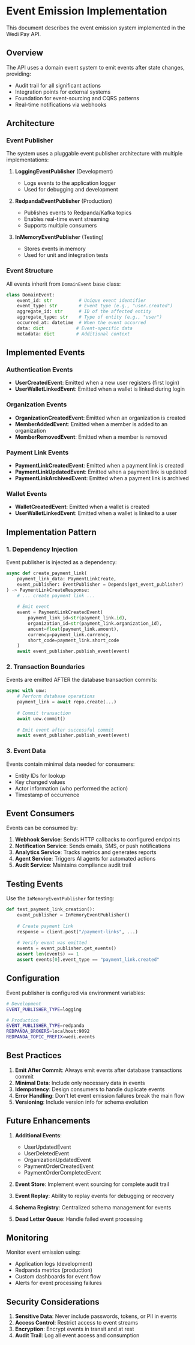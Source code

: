 # Event Emission Implementation

This document describes the event emission system implemented in the Wedi Pay API.

## Overview

The API uses a domain event system to emit events after state changes, providing:
- Audit trail for all significant actions
- Integration points for external systems
- Foundation for event-sourcing and CQRS patterns
- Real-time notifications via webhooks

## Architecture

### Event Publisher

The system uses a pluggable event publisher architecture with multiple implementations:

1. **LoggingEventPublisher** (Development)
   - Logs events to the application logger
   - Used for debugging and development

2. **RedpandaEventPublisher** (Production)
   - Publishes events to Redpanda/Kafka topics
   - Enables real-time event streaming
   - Supports multiple consumers

3. **InMemoryEventPublisher** (Testing)
   - Stores events in memory
   - Used for unit and integration tests

### Event Structure

All events inherit from `DomainEvent` base class:

```python
class DomainEvent:
    event_id: str          # Unique event identifier
    event_type: str        # Event type (e.g., "user.created")
    aggregate_id: str      # ID of the affected entity
    aggregate_type: str    # Type of entity (e.g., "user")
    occurred_at: datetime  # When the event occurred
    data: dict            # Event-specific data
    metadata: dict        # Additional context
```

## Implemented Events

### Authentication Events
- **UserCreatedEvent**: Emitted when a new user registers (first login)
- **UserWalletLinkedEvent**: Emitted when a wallet is linked during login

### Organization Events
- **OrganizationCreatedEvent**: Emitted when an organization is created
- **MemberAddedEvent**: Emitted when a member is added to an organization
- **MemberRemovedEvent**: Emitted when a member is removed

### Payment Link Events
- **PaymentLinkCreatedEvent**: Emitted when a payment link is created
- **PaymentLinkUpdatedEvent**: Emitted when a payment link is updated
- **PaymentLinkArchivedEvent**: Emitted when a payment link is archived

### Wallet Events
- **WalletCreatedEvent**: Emitted when a wallet is created
- **UserWalletLinkedEvent**: Emitted when a wallet is linked to a user

## Implementation Pattern

### 1. Dependency Injection

Event publisher is injected as a dependency:

```python
async def create_payment_link(
    payment_link_data: PaymentLinkCreate,
    event_publisher: EventPublisher = Depends(get_event_publisher)
) -> PaymentLinkCreateResponse:
    # ... create payment link ...
    
    # Emit event
    event = PaymentLinkCreatedEvent(
        payment_link_id=str(payment_link.id),
        organization_id=str(payment_link.organization_id),
        amount=float(payment_link.amount),
        currency=payment_link.currency,
        short_code=payment_link.short_code
    )
    await event_publisher.publish_event(event)
```

### 2. Transaction Boundaries

Events are emitted AFTER the database transaction commits:

```python
async with uow:
    # Perform database operations
    payment_link = await repo.create(...)
    
    # Commit transaction
    await uow.commit()
    
    # Emit event after successful commit
    await event_publisher.publish_event(event)
```

### 3. Event Data

Events contain minimal data needed for consumers:
- Entity IDs for lookup
- Key changed values
- Actor information (who performed the action)
- Timestamp of occurrence

## Event Consumers

Events can be consumed by:

1. **Webhook Service**: Sends HTTP callbacks to configured endpoints
2. **Notification Service**: Sends emails, SMS, or push notifications
3. **Analytics Service**: Tracks metrics and generates reports
4. **Agent Service**: Triggers AI agents for automated actions
5. **Audit Service**: Maintains compliance audit trail

## Testing Events

Use the `InMemoryEventPublisher` for testing:

```python
def test_payment_link_creation():
    event_publisher = InMemoryEventPublisher()
    
    # Create payment link
    response = client.post("/payment-links", ...)
    
    # Verify event was emitted
    events = event_publisher.get_events()
    assert len(events) == 1
    assert events[0].event_type == "payment_link.created"
```

## Configuration

Event publisher is configured via environment variables:

```bash
# Development
EVENT_PUBLISHER_TYPE=logging

# Production
EVENT_PUBLISHER_TYPE=redpanda
REDPANDA_BROKERS=localhost:9092
REDPANDA_TOPIC_PREFIX=wedi.events
```

## Best Practices

1. **Emit After Commit**: Always emit events after database transactions commit
2. **Minimal Data**: Include only necessary data in events
3. **Idempotency**: Design consumers to handle duplicate events
4. **Error Handling**: Don't let event emission failures break the main flow
5. **Versioning**: Include version info for schema evolution

## Future Enhancements

1. **Additional Events**:
   - UserUpdatedEvent
   - UserDeletedEvent
   - OrganizationUpdatedEvent
   - PaymentOrderCreatedEvent
   - PaymentOrderCompletedEvent

2. **Event Store**: Implement event sourcing for complete audit trail

3. **Event Replay**: Ability to replay events for debugging or recovery

4. **Schema Registry**: Centralized schema management for events

5. **Dead Letter Queue**: Handle failed event processing

## Monitoring

Monitor event emission using:
- Application logs (development)
- Redpanda metrics (production)
- Custom dashboards for event flow
- Alerts for event processing failures

## Security Considerations

1. **Sensitive Data**: Never include passwords, tokens, or PII in events
2. **Access Control**: Restrict access to event streams
3. **Encryption**: Encrypt events in transit and at rest
4. **Audit Trail**: Log all event access and consumption 